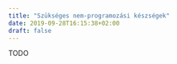 ```yaml
---
title: "Szükséges nem-programozási készségek"
date: 2019-09-28T16:15:38+02:00
draft: false
---
```


TODO